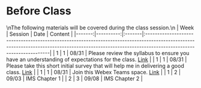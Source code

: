 Before Class
============================

\nThe following materials will be covered during the class session.\n
|   Week |   Session | Date   | Content                                                                                                                                                                                           |
|-------:|----------:|:-------|:--------------------------------------------------------------------------------------------------------------------------------------------------------------------------------------------------|
|      1 |         1 | 08/31  | Please review the syllabus to ensure you have an understanding of expectations for the class.  [Link](https://github.com/rpi-techfundamentals/ms-website-fall-2020/raw/master/files/syllabus.pdf) |
|      1 |         1 | 08/31  | Please take this short initial survey that will help me in delivering a good  class.  [Link](https://forms.gle/6T7UdT7dZWboufeS7)                                                                 |
|      1 |         1 | 08/31  | Join this Webex Teams space.  [Link](https://eurl.io/#YnuX1CwNt)                                                                                                                                  |
|      1 |         2 | 09/03  | IMS Chapter 1                                                                                                                                                                                     |
|      2 |         3 | 09/08  | IMS Chapter 2                                                                                                                                                                                     |